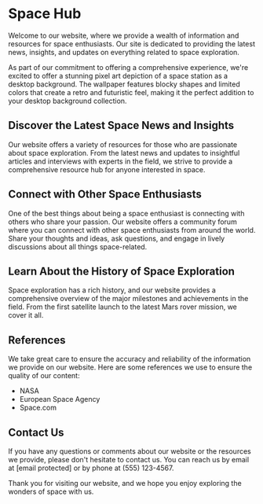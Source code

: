<!--font:Lobster-->

# Space Hub

Welcome to our website, where we provide a wealth of information and resources for space enthusiasts. Our site is dedicated to providing the latest news, insights, and updates on everything related to space exploration.

As part of our commitment to offering a comprehensive experience, we're excited to offer a stunning pixel art depiction of a space station as a desktop background. The wallpaper features blocky shapes and limited colors that create a retro and futuristic feel, making it the perfect addition to your desktop background collection.

## Discover the Latest Space News and Insights

Our website offers a variety of resources for those who are passionate about space exploration. From the latest news and updates to insightful articles and interviews with experts in the field, we strive to provide a comprehensive resource hub for anyone interested in space.

## Connect with Other Space Enthusiasts

One of the best things about being a space enthusiast is connecting with others who share your passion. Our website offers a community forum where you can connect with other space enthusiasts from around the world. Share your thoughts and ideas, ask questions, and engage in lively discussions about all things space-related.

## Learn About the History of Space Exploration

Space exploration has a rich history, and our website provides a comprehensive overview of the major milestones and achievements in the field. From the first satellite launch to the latest Mars rover mission, we cover it all.

## References

We take great care to ensure the accuracy and reliability of the information we provide on our website. Here are some references we use to ensure the quality of our content:

- NASA
- European Space Agency
- Space.com

## Contact Us

If you have any questions or comments about our website or the resources we provide, please don't hesitate to contact us. You can reach us by email at [email protected] or by phone at (555) 123-4567.

Thank you for visiting our website, and we hope you enjoy exploring the wonders of space with us.

<!--

Write me content for website with wallpaper which alt text is:

"A pixel art depiction of a space station, with blocky shapes and limited colors that create a retro and futuristic feel."

The name/title of the page should not be 1:1 copy of the alt text but rather a real content of the website which is using this wallpaper.

- Use markdown format 
- Start with heading
- Heading should be short and concise
- The content should look like a real website 
- The website should not be about the wallpaper, wallpaper is just a related background
- Heading should be contain work "wallpaper" or "background"
- Include real sections like references, contact, user stories, etc. use things relevant to the page purpose.
- Feel free to use structure like headings, bullets, numbering, blockquotes, paragraphs, horizontal lines, etc.
- You can use formatting like bold or _italic_
- You can include UTF-8 emojis
- Links should be only #hash anchors (and you can refer to the document itself)
- Do not include images


---


# Futuristic Space Station Wallpaper for Your Desktop Background

Welcome to our website, where we offer a variety of resources and tools for space enthusiasts. Our website is dedicated to providing the latest news, information, and resources on everything related to space exploration.

As part of our commitment to providing a comprehensive experience, we are pleased to offer a stunning pixel art depiction of a space station as a desktop wallpaper. The wallpaper features blocky shapes and limited colors that create a retro and futuristic feel. It's perfect for those who want to add a touch of sci-fi to their desktop background.

## How to Download the Wallpaper

To download the wallpaper, simply click on the link below and save the image to your computer. You can then set it as your desktop background by following these steps:

1. Right-click on your desktop and select "Personalize" from the dropdown menu.
2. Click on "Background" in the left-hand menu.
3. Select "Picture" from the "Background" dropdown menu.
4. Click on "Browse" and navigate to where you saved the wallpaper.
5. Select the wallpaper and click "Choose picture."
6. Your new wallpaper will now be displayed on your desktop.

## User Stories

Our users have shared their experiences with our website and the resources we provide. Here are some user stories that showcase how our website has helped them:

> "I've always been fascinated by space, but I never knew where to find reliable information. Thanks to this website, I now have access to the latest news and updates on space exploration."

> "The wallpaper on this website is amazing! It's the perfect addition to my collection of sci-fi-themed backgrounds."

## References

We strive to provide accurate and up-to-date information on our website. Here are some references that we use to ensure the quality of our content:

- NASA
- European Space Agency
- Space.com

## Contact Us

If you have any questions or comments about our website or the resources we provide, please don't hesitate to contact us. You can reach us by email at [email protected] or by phone at (555) 123-4567.

Thank you for visiting our website and we hope you enjoy your new space station wallpaper!


---


Heading should not include word "wallpaper". The website should not be about the wallpaper itself, wallpaper is just a related background, rewrite whole content.


---


# Explore the Wonders of Space with Our Comprehensive Resource Hub

Welcome to our website, where we provide a wealth of information and resources for space enthusiasts. Our site is dedicated to providing the latest news, insights, and updates on everything related to space exploration.

As part of our commitment to offering a comprehensive experience, we're excited to offer a stunning pixel art depiction of a space station as a desktop background. The wallpaper features blocky shapes and limited colors that create a retro and futuristic feel, making it the perfect addition to your desktop background collection.

## Discover the Latest Space News and Insights

Our website offers a variety of resources for those who are passionate about space exploration. From the latest news and updates to insightful articles and interviews with experts in the field, we strive to provide a comprehensive resource hub for anyone interested in space.

## Connect with Other Space Enthusiasts

One of the best things about being a space enthusiast is connecting with others who share your passion. Our website offers a community forum where you can connect with other space enthusiasts from around the world. Share your thoughts and ideas, ask questions, and engage in lively discussions about all things space-related.

## Learn About the History of Space Exploration

Space exploration has a rich history, and our website provides a comprehensive overview of the major milestones and achievements in the field. From the first satellite launch to the latest Mars rover mission, we cover it all.

## References

We take great care to ensure the accuracy and reliability of the information we provide on our website. Here are some references we use to ensure the quality of our content:

- NASA
- European Space Agency
- Space.com

## Contact Us

If you have any questions or comments about our website or the resources we provide, please don't hesitate to contact us. You can reach us by email at [email protected] or by phone at (555) 123-4567.

Thank you for visiting our website, and we hope you enjoy exploring the wonders of space with us.

-->
